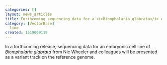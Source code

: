 ```yaml
---
categories: []
layout: news_articles
title: Forthcoming sequencing data for a <i>Biomphalaria glabrata</i> embryonic cell
category: [VectorBase]
  line
created: 1519069119
---
```

In a forthcoming release, sequencing data for an embryonic cell line of <i>Biomphalaria glabrata</i> from Nic Wheeler and colleagues will be presented as a variant track on the reference genome.
